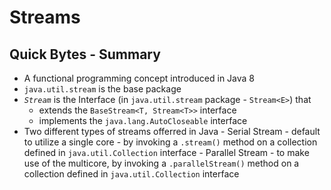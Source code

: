 # Streams

## Quick Bytes - Summary
	
   * A functional programming concept introduced in Java 8
   * `java.util.stream` is the base package
   * *`Stream`* is the Interface (in `java.util.stream` package - `Stream<E>`) that 
       - extends the `BaseStream<T, Stream<T>>` interface
       - implements the `java.lang.AutoCloseable` interface
   * Two different types of streams offerred in Java
	- Serial Stream - default to utilize a single core - by invoking a `.stream()` method on a collection defined in `java.util.Collection` interface
	- Parallel Stream - to make use of the multicore, by invoking a `.parallelStream()` method on a collection defined in `java.util.Collection` interface
